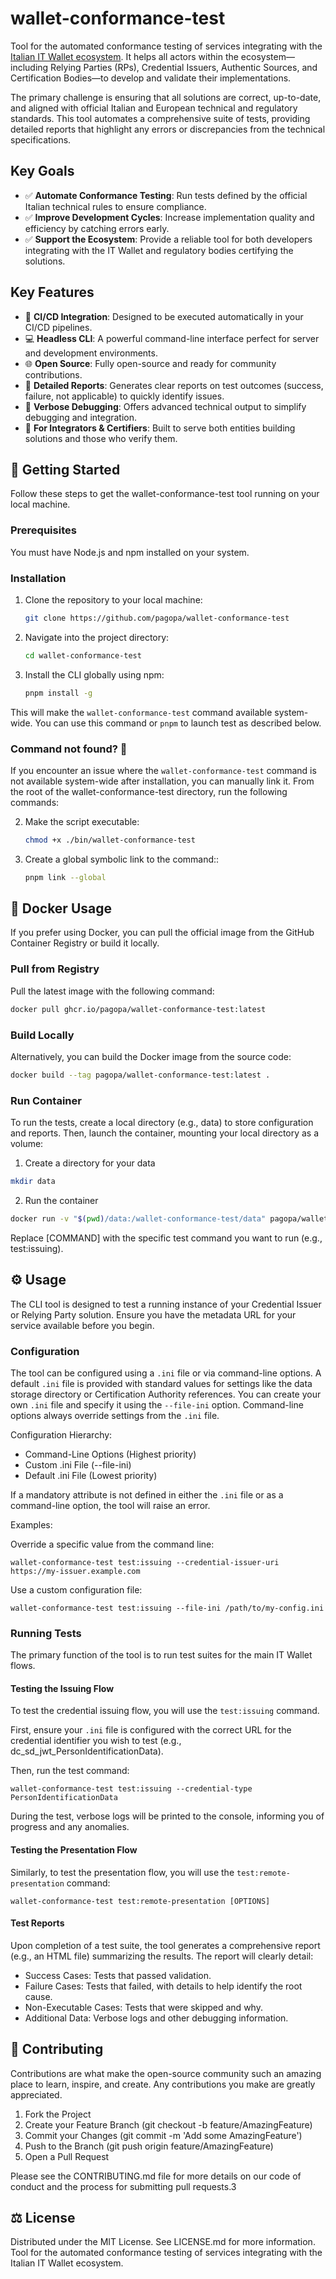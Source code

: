 # wallet-conformance-test

Tool for the automated conformance testing of services integrating with the [Italian IT Wallet ecosystem](https://italia.github.io/eid-wallet-it-docs/versione-corrente/en). It helps all actors within the ecosystem—including Relying Parties (RPs), Credential Issuers, Authentic Sources, and Certification Bodies—to develop and validate their implementations.

The primary challenge is ensuring that all solutions are correct, up-to-date, and aligned with official Italian and European technical and regulatory standards. This tool automates a comprehensive suite of tests, providing detailed reports that highlight any errors or discrepancies from the technical specifications.

## Key Goals

- ✅ **Automate Conformance Testing**: Run tests defined by the official Italian technical rules to ensure compliance.
- ✅ **Improve Development Cycles**: Increase implementation quality and efficiency by catching errors early.
- ✅ **Support the Ecosystem**: Provide a reliable tool for both developers integrating with the IT Wallet and regulatory bodies certifying the solutions.

## Key Features

- 🤖 **CI/CD Integration**: Designed to be executed automatically in your CI/CD pipelines.
- 💻 **Headless CLI**: A powerful command-line interface perfect for server and development environments.
- 🌐 **Open Source**: Fully open-source and ready for community contributions.
- 📄 **Detailed Reports**: Generates clear reports on test outcomes (success, failure, not applicable) to quickly identify issues.
- 🐛 **Verbose Debugging**: Offers advanced technical output to simplify debugging and integration.
- 👥 **For Integrators & Certifiers**: Built to serve both entities building solutions and those who verify them.

## 🚀 Getting Started

Follow these steps to get the wallet-conformance-test tool running on your local machine.

### Prerequisites

You must have Node.js and npm installed on your system.

### Installation

1. Clone the repository to your local machine:

    ```bash
    git clone https://github.com/pagopa/wallet-conformance-test
    ```

2. Navigate into the project directory:

    ```bash
    cd wallet-conformance-test
    ```

3. Install the CLI globally using npm:

    ```bash
    pnpm install -g
    ```

This will make the `wallet-conformance-test` command available system-wide. You can use this command or `pnpm` to launch test as described below.



### Command not found? 🤔
If you encounter an issue where the `wallet-conformance-test` command is not available system-wide after installation, you can manually link it. From the root of the wallet-conformance-test directory, run the following commands:

2. Make the script executable:

    ```bash
    chmod +x ./bin/wallet-conformance-test
    ```

3. Create a global symbolic link to the command::

    ```bash
    pnpm link --global
    ```

## 🐳 Docker Usage

If you prefer using Docker, you can pull the official image from the GitHub Container Registry or build it locally.

### Pull from Registry

Pull the latest image with the following command:

```bash
docker pull ghcr.io/pagopa/wallet-conformance-test:latest
```

### Build Locally

Alternatively, you can build the Docker image from the source code:

```bash
docker build --tag pagopa/wallet-conformance-test:latest .
```

### Run Container

To run the tests, create a local directory (e.g., data) to store configuration and reports. Then, launch the container, mounting your local directory as a volume:

1. Create a directory for your data

```bash
mkdir data
```

2. Run the container

```bash
docker run -v "$(pwd)/data:/wallet-conformance-test/data" pagopa/wallet-conformance-test:latest [COMMAND]
```

Replace [COMMAND] with the specific test command you want to run (e.g., test:issuing).

## ⚙️ Usage

The CLI tool is designed to test a running instance of your Credential Issuer or Relying Party solution. Ensure you have the metadata URL for your service available before you begin.

### Configuration

The tool can be configured using a `.ini` file or via command-line options. A default `.ini` file is provided with standard values for settings like the data storage directory or Certification Authority references. You can create your own `.ini` file and specify it using the `--file-ini` option. Command-line options always override settings from the `.ini` file.

Configuration Hierarchy:
- Command-Line Options (Highest priority)
- Custom .ini File (--file-ini)
- Default .ini File (Lowest priority)

If a mandatory attribute is not defined in either the `.ini` file or as a command-line option, the tool will raise an error.

Examples:

Override a specific value from the command line:

    wallet-conformance-test test:issuing --credential-issuer-uri https://my-issuer.example.com


Use a custom configuration file:

    wallet-conformance-test test:issuing --file-ini /path/to/my-config.ini


### Running Tests

The primary function of the tool is to run test suites for the main IT Wallet flows.

#### Testing the Issuing Flow

To test the credential issuing flow, you will use the `test:issuing` command. 

First, ensure your `.ini` file is configured with the correct URL for the credential identifier you wish to test (e.g., dc_sd_jwt_PersonIdentificationData).

Then, run the test command:

    wallet-conformance-test test:issuing --credential-type PersonIdentificationData


During the test, verbose logs will be printed to the console, informing you of progress and any anomalies.

#### Testing the Presentation Flow

Similarly, to test the presentation flow, you will use the `test:remote-presentation` command:

    wallet-conformance-test test:remote-presentation [OPTIONS]


#### Test Reports

Upon completion of a test suite, the tool generates a comprehensive report (e.g., an HTML file) summarizing the results. The report will clearly detail:

- Success Cases: Tests that passed validation.
- Failure Cases: Tests that failed, with details to help identify the root cause.
- Non-Executable Cases: Tests that were skipped and why.
- Additional Data: Verbose logs and other debugging information.

## 🤝 Contributing
Contributions are what make the open-source community such an amazing place to learn, inspire, and create. Any contributions you make are greatly appreciated.

1. Fork the Project
2. Create your Feature Branch (git checkout -b feature/AmazingFeature)
3. Commit your Changes (git commit -m 'Add some AmazingFeature')
4. Push to the Branch (git push origin feature/AmazingFeature)
5. Open a Pull Request

Please see the CONTRIBUTING.md file for more details on our code of conduct and the process for submitting pull requests.3

## ⚖️ License
Distributed under the MIT License. See LICENSE.md for more information.
Tool for the automated conformance testing of services integrating with the Italian IT Wallet ecosystem.
